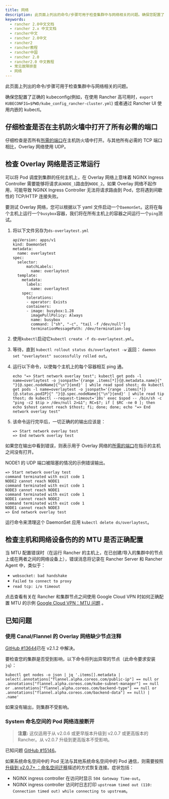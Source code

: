 ```yaml
---
title: 网络
description: 此页面上列出的命令/步骤可用于检查集群中与网络相关的问题。确保您配置了正确的 kubeconfig(例如，在使用 Rancher 高可用时，`export KUBECONFIG=$PWD/kube_config_rancher-cluster.yml`) 或者通过 Rancher UI 使用内嵌的 kubectl。
keywords:
  - rancher 2.0中文文档
  - rancher 2.x 中文文档
  - rancher中文
  - rancher 2.0中文
  - rancher2
  - rancher教程
  - rancher中国
  - rancher 2.0
  - rancher2.0 中文教程
  - 常见故障排查
  - 网络
---
```


此页面上列出的命令/步骤可用于检查集群中与网络相关的问题。

确保您配置了正确的 kubeconfig(例如，在使用 Rancher 高可用时，`export KUBECONFIG=$PWD/kube_config_rancher-cluster.yml`) 或者通过 Rancher UI 使用内嵌的 kubectl。

## 仔细检查是否在主机防火墙中打开了所有必需的端口

仔细检查是否所有[所需的端口](/docs/cluster-provisioning/node-requirements/_index)在主机防火墙中打开。与其他所有必需的 TCP 端口相比，Overlay 网络使用 UDP。

## 检查 Overlay 网络是否正常运行

可以将 Pod 调度到集群的任何主机上，在 Overlay 网络上意味着 NGINX Ingress Controller 需要能够将请求从`NODE_1`路由到`NODE_2`。如果 Overlay 网络不起作用，可能导致 NGINX Ingress Controller 无法将请求路由到 Pod，您将遇到间歇性的 TCP/HTTP 连接失败。

要测试 Overlay 网络，您可以根据以下 yaml 文件启动一个`DaemonSet`。这将在每个主机上运行一个`busybox`容器，我们将在所有主机上的容器之间运行一个`ping`测试。

1. 将以下文件另存为`ds-overlaytest.yml`

   ```
   apiVersion: apps/v1
   kind: DaemonSet
   metadata:
     name: overlaytest
   spec:
     selector:
         matchLabels:
           name: overlaytest
     template:
       metadata:
         labels:
           name: overlaytest
       spec:
         tolerations:
         - operator: Exists
         containers:
         - image: busybox:1.28
           imagePullPolicy: Always
           name: busybox
           command: ["sh", "-c", "tail -f /dev/null"]
           terminationMessagePath: /dev/termination-log
   ```

2. 使用`kubectl`启动它`kubectl create -f ds-overlaytest.yml`。
3. 等待，直到 `kubectl rollout status ds/overlaytest -w` 返回： `daemon set "overlaytest" successfully rolled out`。
4. 运行以下命令，以使每个主机上的每个容器相互 ping 通。

   ```
   echo "=> Start network overlay test"; kubectl get pods -l name=overlaytest -o jsonpath='{range .items[*]}{@.metadata.name}{" "}{@.spec.nodeName}{"\n"}{end}' | while read spod shost; do kubectl get pods -l name=overlaytest -o jsonpath='{range .items[*]}{@.status.podIP}{" "}{@.spec.nodeName}{"\n"}{end}' | while read tip thost; do kubectl --request-timeout='10s' exec $spod -- /bin/sh -c "ping -c2 $tip > /dev/null 2>&1"; RC=$?; if [ $RC -ne 0 ]; then echo $shost cannot reach $thost; fi; done; done; echo "=> End network overlay test"
   ```

5. 该命令运行完毕后，一切正确的的输出应该是：

   ```
   => Start network overlay test
   => End network overlay test
   ```

如果您在输出中看到错误，则表示用于 Overlay 网络的[所需的端口](/docs/cluster-provisioning/node-requirements/_index)在指示的主机之间没有打开。

NODE1 的 UDP 端口被阻塞的情况的示例错误输出。

```
=> Start network overlay test
command terminated with exit code 1
NODE2 cannot reach NODE1
command terminated with exit code 1
NODE3 cannot reach NODE1
command terminated with exit code 1
NODE1 cannot reach NODE2
command terminated with exit code 1
NODE1 cannot reach NODE3
=> End network overlay test
```

运行命令来清理这个 DaemonSet 应用 `kubectl delete ds/overlaytest`。

## 检查主机和网络设备伤的的 MTU 是否正确配置

当 MTU 配置错误时（在运行 Rancher 的主机上，在已创建/导入的集群中的节点上或在两者之间的网络设备上），错误消息将记录在 Rancher Server 和 Rancher Agent 中，类似于：

- `websocket: bad handshake`
- `Failed to connect to proxy`
- `read tcp: i/o timeout`

点击查看有关在 Rancher 和集群节点之间使用 Google Cloud VPN 时如何正确配置 MTU 的示例 [Google Cloud VPN：MTU 问题](https://cloud.google.com/vpn/docs/concepts/mtu-considerations#gateway_mtu_vs_system_mtu) 。

## 已知问题

### 使用 Canal/Flannel 的 Overlay 网络缺少节点注释

[GitHub #13644](https://github.com/rancher/rancher/issues/13644)已在 v2.1.2 中解决。

要检查您的集群是否受到影响，以下命令将列出异常的节点（此命令要求安装`jq`）：

```
kubectl get nodes -o json | jq '.items[].metadata | select(.annotations["flannel.alpha.coreos.com/public-ip"] == null or .annotations["flannel.alpha.coreos.com/kube-subnet-manager"] == null or .annotations["flannel.alpha.coreos.com/backend-type"] == null or .annotations["flannel.alpha.coreos.com/backend-data"] == null) | .name'
```

如果没有输出，则集群不受影响。

### System 命名空间的 Pod 网络连接断开

> **注意:** 这仅适用于从 v2.0.6 或更早版本升级到 v2.0.7 或更高版本的 Rancher。从 v2.0.7 升级到更高版本不受影响。

已知问题 [GitHub #15146](https://github.com/rancher/rancher/issues/15146)。

如果系统命名空间中的 Pod 无法与其他系统命名空间中的 Pod 通信，则需要按照[升级到 v2.0.7+ ：命名空间迁移](/docs/upgrades/upgrades/namespace-migration/_index)描述的方式恢复连接。症状包括：

- NGINX ingress controller 在访问时显示 `504 Gateway Time-out`。
- NGINX ingress controller 访问时日志打印 `upstream timed out (110: Connection timed out) while connecting to upstream`。
